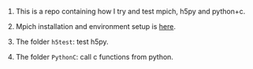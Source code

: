 1. This is a repo containing how I try and test mpich, h5py and python+c.


1. Mpich installation and environment setup is [here](setup.md).

1. The folder `h5test`: test h5py.

1. The folder `PythonC`: call c functions from python.


